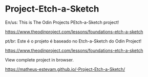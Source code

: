 # Project-Etch-a-Sketch


En/us: This is The Odin Projects PEtch-a-Sketch
 project!

https://www.theodinproject.com/lessons/foundations-etch-a-sketch


pt/br: Este é o projeto é baseado no Etch-a-Sketch
 do Odin Project!

https://www.theodinproject.com/lessons/foundations-etch-a-sketch

View complete project in browser.

https://matheus-estevam.github.io/-Project-Etch-a-Sketch/
